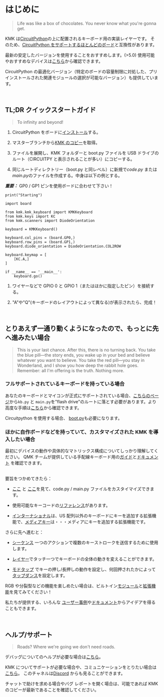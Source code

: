 # はじめに
> Life was like a box of chocolates. You never know what you're gonna get.

KMK は[CircuitPython](https://circuitpython.org/)の上に配置されるキーボード用の実装レイヤーです。
そのため、[CircuitPython をサポートするほとんどのボード](https://circuitpython.org/downloads)と互換性があります。

 最新の安定したバージョンを使用することをおすすめします。(>5.0)
使用可能やおすすめなデバイスは[こちら](Officially_Supported_Microcontrollers.md)から確認できます。

CircuitPython の最適化バージョン（特定のボードの容量制限に対処した、プリインストールされた関連モジュールの選択が可能なバージョン）も提供しています。

<br>

## TL;DR クイックスタートガイド
> To infinity and beyond!

1. CircuitPython をボードに[インストール](https://learn.adafruit.com/welcome-to-circuitpython/installing-circuitpython)する。


2. マスターブランチから[KMK のコピー](https://github.com/KMKfw/kmk_firmware/archive/refs/heads/master.zip)を取得。


3. ファイルを展開し、KMK フォルダーと boot.py ファイルを USB ドライブのルート（CIRCUITPY と表示されることが多い）にコピーする。


4. 同じルートディレクトリー（boot.py と同レベル）に新規で*code.py* または *main.py*のファイルを作成する。中身は以下の例とする。

***重要：*** GP0 / GP1 ピンを使用ボードに合わせて下さい！<br>


```
print("Starting")

import board

from kmk.kmk_keyboard import KMKKeyboard
from kmk.keys import KC
from kmk.scanners import DiodeOrientation

keyboard = KMKKeyboard()

keyboard.col_pins = (board.GP0,)
keyboard.row_pins = (board.GP1,)
keyboard.diode_orientation = DiodeOrientation.COL2ROW

keyboard.keymap = [
    [KC.A,]
]

if __name__ == '__main__':
    keyboard.go()
```

1. ワイヤーなどで GPIO 0 と GPIO 1（またはほかに指定したピン）を接続する。


2. "A"や"Q"(キーボードのレイアウトによって異なる)が表示されたら、完成！

<br>


## とりあえず一通り動くようになったので、もっとに先へ進みたい場合
> This is your last chance. After this, there is no turning back. You take the blue pill—the story ends, you wake up in your bed and believe whatever you want to believe. You take the red pill—you stay in Wonderland, and I show you how deep the rabbit hole goes. Remember: all I'm offering is the truth. Nothing more.

### フルサポートされているキーボードを持っている場合
 あなたのキーボードとマイコンが正式にサポートされている場合、[こちらのページ](https://github.com/KMKfw/boards)から`kb.py` と `main.py`を"flash drive"のルートに落とす必要があります。より高度な手順は[こちら](config_and_keymap.md)から確認できます。

 Circuitpython を使用する場合、 [boot.py](/boot.py)も必要になります。

### ほかに自作ボードなどを持っていて、カスタマイズされた KMK を導入したい場合

最初にデバイスの動作や具体的なマトリックス構成についてしっかり理解してください。
QMK チームが提供している手配線キーボード用の[ガイド](https://docs.qmk.fm/#/hand_wire)と[ドキュメント](http://pcbheaven.com/wikipages/How_Key_Matrices_Works/) を確認できます。

<br>要旨をつかめてきたら：
- [ここ](config_and_keymap.md) と [ここ](keys.md)を見て、code.py / main.py ファイルをカスタイマイズできます。

- 使用可能なキーコードの[リファレンス](keycodes.md)があります。

- [インターナショナル](international.md)は、US 配列以外のキーボードにキーを追加する拡張機能で、[メディアキー](media_keys.md)は・・・メディアにキーを追加する拡張機能です。

さらに先へ進むと：
- [シーケンス](sequences.md) 一つのアクションで複数のキーストロークを送信するために使用します。
- [レイヤー](layers.md)でタッチ一つでキーボードの全体の動きを変えることができます。

- [モドタップ](modtap.md) でキーの押し/長押しの動作を設定し、何回押されたかによって[タップダンス](tapdance.md)を設定します。

RGB や分裂型などの機能を楽しめたい場合は、ビルトイン[モジュール](modules.md)と[拡張機能](extensions.md)を見てみてください！

私たちが提供する、いろんな [ユーザー事例](https://github.com/KMKfw/user_keymaps)や[ドキュメント](https://github.com/KMKfw/kmk_firmware/tree/master/docs)からアイデアを得ることもできます。

<br>

## ヘルプ/サポート
> Roads? Where we're going we don't need roads.

デバッグについてのヘルプが必要な場合は[こちら](debugging.md)。

KMK についてサポートが必要な場合や、コミュニケーションをとりたい場合は[こちら](https://matrix.to/#/#kmkfw:klar.sh)。
このチャネルは[Discord](https://discordapp.com/widget?id=493256121075761173&theme=dark) からも見ることができます。

チャットで助けを求める場合やバグ レポートを開く場合は、可能であれば KMK
のコピーが最新であることを確認してください。
